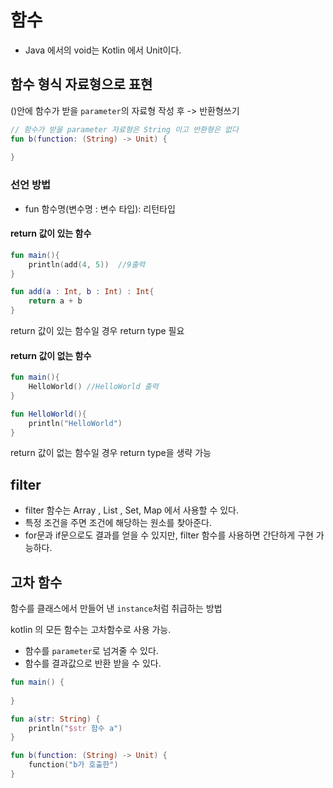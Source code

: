 # 함수

- Java 에서의 void는 Kotlin 에서 Unit이다.

## 함수 형식 자료형으로 표현
()안에 함수가 받을 ```parameter```의 자료형 작성 후
-> 반환형쓰기

```kotlin
// 함수가 받을 parameter 자료형은 String 이고 반환형은 없다
fun b(function: (String) -> Unit) {
    
}
```


### 선언 방법
- fun 함수명(변수명 : 변수 타입): 리턴타입

#### return 값이 있는 함수
```kotlin
fun main(){
    println(add(4, 5))  //9출력
}

fun add(a : Int, b : Int) : Int{
    return a + b
}
```  
return 값이 있는 함수일 경우 return type 필요
#### return 값이 없는 함수

```kotlin
fun main(){
    HelloWorld() //HelloWorld 출력
}

fun HelloWorld(){
    println("HelloWorld")
}
```
return 값이 없는 함수일 경우 return type을 생략 가능

## filter
- filter 함수는 Array , List , Set, Map 에서 사용할 수 있다.
- 특정 조건을 주면 조건에 해당하는 원소를 찾아준다.
- for문과 if문으로도 결과를 얻을 수 있지만, filter 함수를 사용하면 간단하게 구현 가능하다.


## 고차 함수
함수를 클래스에서 만들어 낸
```instance```처럼 취급하는 방법

kotlin 의 모든 함수는 고차함수로 사용 가능.

- 함수를 ```parameter```로 넘겨줄 수 있다.
- 함수를 결과값으로 반환 받을 수 있다.

```kotlin
fun main() {
    
}

fun a(str: String) {
    println("$str 함수 a")
}

fun b(function: (String) -> Unit) {
    function("b가 호출한")
}


